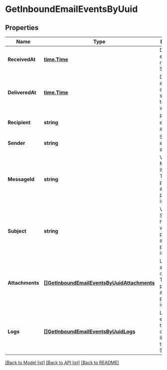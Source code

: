 # GetInboundEmailEventsByUuid

## Properties
Name | Type | Description | Notes
------------ | ------------- | ------------- | -------------
**ReceivedAt** | [**time.Time**](time.Time.md) | Date when email was received on SMTP relay | [optional] [default to null]
**DeliveredAt** | [**time.Time**](time.Time.md) | Date when email was delivered successfully to client’s webhook | [optional] [default to null]
**Recipient** | **string** | Recipient’s email address | [optional] [default to null]
**Sender** | **string** | Sender’s email address | [optional] [default to null]
**MessageId** | **string** | Value of the Message-ID header. This will be present only after the processing is done. | [optional] [default to null]
**Subject** | **string** | Value of the Subject header. This will be present only after the processing is done.  | [optional] [default to null]
**Attachments** | [**[]GetInboundEmailEventsByUuidAttachments**](getInboundEmailEventsByUuidAttachments.md) | List of attachments of the email. This will be present only after the processing is done. | [optional] [default to null]
**Logs** | [**[]GetInboundEmailEventsByUuidLogs**](getInboundEmailEventsByUuidLogs.md) | List of events/logs that describe the lifecycle of the email on SIB platform | [optional] [default to null]

[[Back to Model list]](../README.md#documentation-for-models) [[Back to API list]](../README.md#documentation-for-api-endpoints) [[Back to README]](../README.md)


